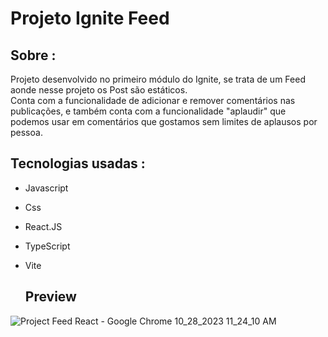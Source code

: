 # Projeto Ignite Feed

## Sobre :

Projeto desenvolvido no primeiro módulo do Ignite, se trata de um Feed aonde nesse projeto os Post são estáticos. <br>
Conta com a funcionalidade de adicionar e remover comentários nas publicações, e também conta com a funcionalidade "aplaudir" que podemos usar em comentários que gostamos sem limites de aplausos por pessoa.

##

## Tecnologias usadas :

- Javascript
- Css
- React.JS
- TypeScript
- Vite

  ## Preview

![Project Feed React - Google Chrome 10_28_2023 11_24_10 AM](https://github.com/LucasfNeves/Projeto-01-ignite-feed/assets/136910031/9ba39998-7bf1-4dc3-9a12-89eb73040c61)

